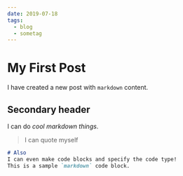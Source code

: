 ```yaml
---
date: 2019-07-18
tags:
  - blog
  - sometag
---
```

# My First Post
I have created a new post with `markdown` content.

## Secondary header

I can do *cool markdown things*.

> I can quote myself

```markdown
# Also
I can even make code blocks and specify the code type!
This is a sample `markdown` code block.
```